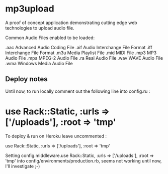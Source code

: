 mp3upload
=========

A proof of concept application demonstrating cutting edge web technologies to upload audio file.

Common Audio Files enabled to be loaded:

.aac	Advanced Audio Coding File
.aif	Audio Interchange File Format
.iff	Interchange File Format
.m3u	Media Playlist File
.mid	MIDI File
.mp3	MP3 Audio File
.mpa	MPEG-2 Audio File
.ra	Real Audio File
.wav	WAVE Audio File
.wma	Windows Media Audio File

Deploy notes
------------

Until now, to run locally comment out the following line into config.ru :

   # use Rack::Static, :urls => ['/uploads'], :root => 'tmp' 

To deploy & run on Heroku leave uncommented :

   use Rack::Static, :urls => ['/uploads'], :root => 'tmp'
 
Setting config.middleware.use Rack::Static, :urls => ['/uploads'], :root => 'tmp' into config/environments/production.rb, seems not working until now, I'll investigate ;-)

